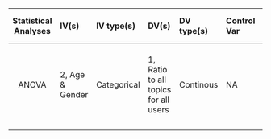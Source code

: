 | **Statistical Analyses**	|  **IV(s)**  |  **IV type(s)** |  **DV(s)**  |  **DV type(s)**  |  **Control Var** | **Control Var type**  | **Question to be answered** | **_H0_** | **alpha** | **link to paper**| 
|:----------:|:----------|:------------|:-------------|:-------------|:------------|:------------- |:------------------|:----:|:-------:|:-------|
ANOVA	| 2, Age & Gender | Categorical | 1, Ratio to all topics for all users  | Continous | NA | 	NA | Are the differences in ratios between age and gender groups different ? | 1. Ratio(teens) = Ratio(adults) 2. Ratio(male) = Ratio(female) | 0.05 |[Is a picture really worth a thousand words?](https://journals.plos.org/plosone/article?id=10.1371/journal.pone.0204938#sec011) |
  |||||||||
